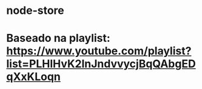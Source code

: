 # node-store

# Baseado na playlist: https://www.youtube.com/playlist?list=PLHlHvK2lnJndvvycjBqQAbgEDqXxKLoqn
